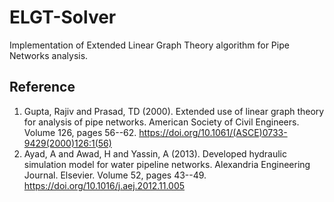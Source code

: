# ELGT-Solver

Implementation of Extended Linear Graph Theory algorithm for Pipe Networks analysis.
 
 ## Reference
1. Gupta, Rajiv and Prasad, TD (2000). Extended use of linear graph theory for analysis of pipe networks. American Society of Civil Engineers. Volume 126, pages 56--62. https://doi.org/10.1061/(ASCE)0733-9429(2000)126:1(56)
2. Ayad, A and Awad, H and Yassin, A (2013). Developed hydraulic simulation model for water pipeline networks. Alexandria Engineering Journal. Elsevier. Volume 52, pages 43--49. https://doi.org/10.1016/j.aej.2012.11.005